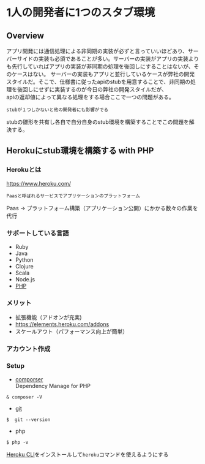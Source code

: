 # 1人の開発者に1つのスタブ環境

## Overview
アプリ開発には通信処理による非同期の実装が必ずと言っていいほどあり、サーバーサイドの実装も必須であることが多い。サーバーの実装がアプリの実装よりも先行していればアプリの実装が非同期の処理を後回しにすることはないが、そのケースはない。
サーバーの実装もアプリと並行しているケースが弊社の開発スタイルだ。そこで、仕様書に従ったapiのstubを用意することで、非同期の処理を後回しにせずに実装するのが今日の弊社の開発スタイルだが、  
apiの返却値によって異なる処理をする場合ここで一つの問題がある。
```
stubが１つしかないと他の開発者にも影響がでる
```
stubの雛形を共有し各自で自分自身のstub環境を構築することでこの問題を解決する。

## Herokuにstub環境を構築する with PHP
### Herokuとは
https://www.heroku.com/
```
Paasと呼ばれるサービスでアプリケーションのプラットフォーム
```
Paas -> プラットフォーム構築（アプリケーション公開）にかかる数々の作業を代行

### サポートしている言語
- Ruby
- Java
- Python
- Clojure
- Scala
- Node.js
- [PHP](https://devcenter.heroku.com/categories/php)

### メリット
- 拡張機能（アドオンが充実)
 - https://elements.heroku.com/addons
- スケールアウト（パフォーマンス向上が簡単）

### アカウント作成

### Setup
- [comporser](https://getcomposer.org/download/)  
Dependency Manage for PHP
``` 
& composer -V 
```
- [git](https://git-scm.com/)
```
$  git --version
```
- php
```
$ php -v
```

[Heroku CLI](https://devcenter.heroku.com/articles/getting-started-with-php#set-up)をインストールして`heroku`コマンドを使えるようにする

### 
